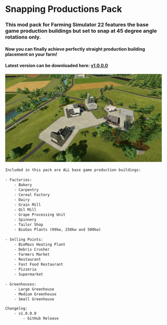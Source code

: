 # Snapping Productions Pack
### This mod pack for Farming Simulator 22 features the base game production buildings but set to snap at 45 degree angle rotations only.
#### Now you can finally achieve perfectly straight production building placement on your farm!

#### Latest version can be downloaded here: [v1.0.0.0](https://falkkor.io/FS22_snappingProductionsPack.zip)

![Snapping Productions Pack Screenshot](/screenshots/snapping_productions_screen1.jpg)

```
Included in this pack are ALL base game production buildings:

- Factories:
    - Bakery
    - Carpentry
    - Cereal Factory
    - Dairy
    - Grain Mill
    - Oil Mill
    - Grape Processing Unit
    - Spinnery
    - Tailor Shop
    - BioGas Plants (99kw, 250kw and 500kw)

- Selling Points:
    - BioMass Heating Plant
    - Debris Crusher
    - Farmers Market
    - Restaurant
    - Fast Food Restaurant
    - Pizzeria 
    - Supermarket

- Greenhouses:
    - Large Greenhouse
    - Medium Greenhouse
    - Small Greenhouse
```

```
Changelog:
    - v1.0.0.0 
        - GitHub Release
```
